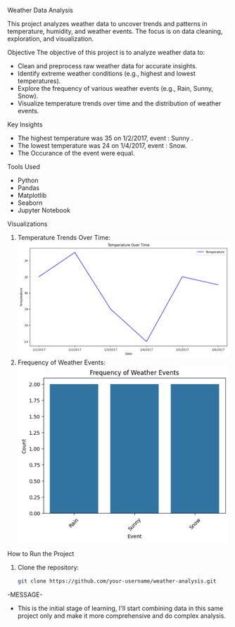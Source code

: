 Weather Data Analysis

This project analyzes weather data to uncover trends and patterns in temperature, humidity, and weather events. The focus is on data cleaning, exploration, and visualization.


Objective
The objective of this project is to analyze weather data to:
- Clean and preprocess raw weather data for accurate insights.
- Identify extreme weather conditions (e.g., highest and lowest temperatures).
- Explore the frequency of various weather events (e.g., Rain, Sunny, Snow).
- Visualize temperature trends over time and the distribution of weather events.

Key Insights
- The highest temperature was 35 on 1/2/2017, event : Sunny .
- The lowest temperature was 24 on 1/4/2017, event : Snow.
- The Occurance of the event were equal.

Tools Used
- Python
- Pandas
- Matplotlib
- Seaborn
- Jupyter Notebook

Visualizations
1. Temperature Trends Over Time:
   ![Temperature Trends](images/temperature_trends.png)
2. Frequency of Weather Events:
   ![Event Frequency](images/event_frequency.png)

How to Run the Project
1. Clone the repository:
   ```bash
   git clone https://github.com/your-username/weather-analysis.git

-MESSAGE-

- This is the initial stage of learning, I'll start combining data in this same project only and make it more comprehensive and do complex analysis.
